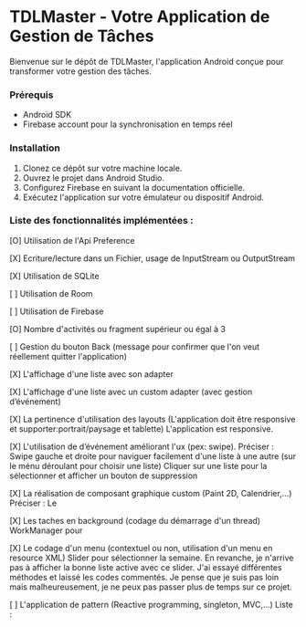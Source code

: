 # **TDLMaster - Votre Application de Gestion de Tâches**

Bienvenue sur le dépôt de TDLMaster, l'application Android conçue pour transformer votre gestion des tâches.

### **Prérequis**

- Android SDK
- Firebase account pour la synchronisation en temps réel

### **Installation**

1. Clonez ce dépôt sur votre machine locale.
2. Ouvrez le projet dans Android Studio.
3. Configurez Firebase en suivant la documentation officielle.
4. Exécutez l'application sur votre émulateur ou dispositif Android.

### Liste des fonctionnalités implémentées :

[O] Utilisation de l'Api Preference

[X] Ecriture/lecture dans un Fichier, usage de InputStream ou OutputStream

[X] Utilisation de SQLite

[ ] Utilisation de Room

[ ] Utilisation de Firebase

[O] Nombre d'activités ou fragment supérieur ou égal à 3

[ ] Gestion du bouton Back (message pour confirmer que l'on veut réellement quitter l'application)

[X] L'affichage d'une liste avec son adapter

[X] L'affichage d'une liste avec un custom adapter (avec gestion d’événement)

[X] La pertinence d'utilisation des layouts (L'application doit être responsive et supporter:portrait/paysage et tablette)
L'application est responsive.

[X] L'utilisation de d’événement améliorant l'ux (pex: swipe). Préciser : 
Swipe gauche et droite pour naviguer facilement d'une liste à une autre (sur le ménu déroulant pour choisir une liste)
Cliquer sur une liste pour la sélectionner et afficher un bouton de suppression

[X] La réalisation de composant graphique custom (Paint 2D, Calendrier,...) Préciser :
Le 

[X] Les taches en background (codage du démarrage d'un thread)
WorkManager pour 

[X] Le codage d'un menu (contextuel ou non, utilisation d'un menu en resource XML)
Slider pour sélectionner la semaine.
En revanche, je n'arrive pas à afficher la bonne liste active avec ce slider. J'ai essayé différentes méthodes et laissé les codes commentés. Je pense que je suis pas loin mais malheureusement, je ne peux pas passer plus de temps sur ce projet.

[ ] L'application de pattern (Reactive programming, singleton, MVC,...) Liste :
